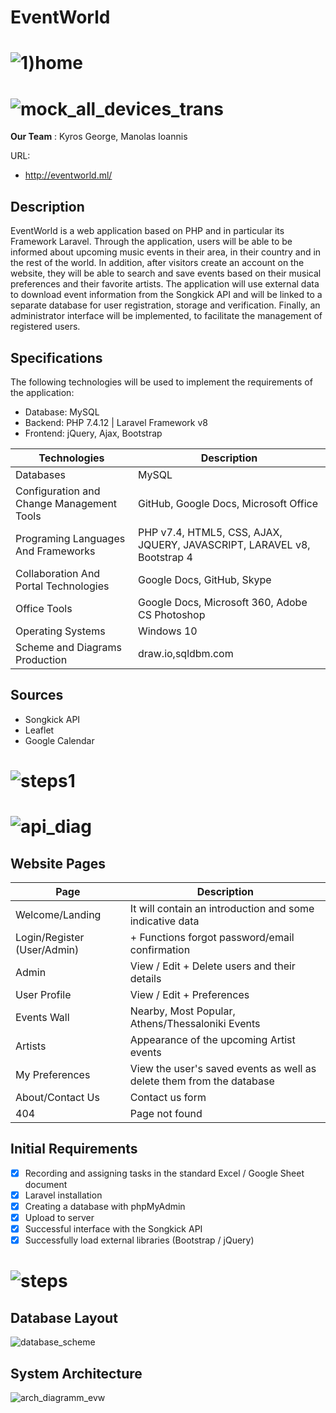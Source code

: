 # EventWorld

# ![1)home](https://user-images.githubusercontent.com/73962468/103565082-5ae03180-4ec8-11eb-9055-09d6ef4255f5.png)

# ![mock_all_devices_trans](https://user-images.githubusercontent.com/73081195/104765952-69ed9c00-5772-11eb-85ff-293bd22f4d86.png)

**Our Team** : Kyros George, Manolas Ioannis

URL: 
- http://eventworld.ml/

## Description
EventWorld is a web application based on PHP and in particular its Framework Laravel. Through the application, users will be able to be informed about upcoming music events in their area, in their country and in the rest of the world. In addition, after visitors create an account on the website, they will be able to search and save events based on their musical preferences and their favorite artists. The application will use external data to download event information from the Songkick API and will be linked to a separate database for user registration, storage and verification. Finally, an administrator interface will be implemented, to facilitate the management of registered users.

## Specifications
The following technologies will be used to implement the requirements of the application:
- Database: MySQL
- Backend: PHP 7.4.12 | Laravel Framework v8
- Frontend: jQuery, Ajax, Bootstrap

Technologies | Description
------ | ---------
Databases | MySQL
Configuration and Change Management Tools | GitHub, Google Docs, Microsoft Office
Programing Languages And Frameworks | PHP v7.4, HTML5, CSS, AJAX, JQUERY, JAVASCRIPT, LARAVEL v8, Bootstrap 4
Collaboration And Portal Technologies | Google Docs, GitHub, Skype
Office Tools | Google Docs, Microsoft 360, Adobe CS Photoshop
Operating Systems | Windows 10
Scheme and Diagrams Production | draw.io,sqldbm.com

## Sources
- Songkick API
- Leaflet 
- Google Calendar

# ![steps1](https://user-images.githubusercontent.com/73081195/108900187-02a0f280-7622-11eb-8ee8-bc1f72db2d6e.jpg)

# ![api_diag](https://user-images.githubusercontent.com/73962468/104775533-23ec0480-5781-11eb-9c18-daa50324b1e3.png)

## Website Pages
Page | Description
------ | ---------
Welcome/Landing | It will contain an introduction and some indicative data 
Login/Register (User/Admin) | + Functions forgot password/email confirmation 
Admin | View / Edit + Delete users and their details
User Profile | View / Edit + Preferences 
Events Wall | Nearby, Most Popular, Athens/Thessaloniki Events
Artists | Appearance of the upcoming Artist events 
My Preferences | View the user's saved events as well as delete them from the database
About/Contact Us | Contact us form
404 | Page not found

## Initial Requirements 
- [x] Recording and assigning tasks in the standard Excel / Google Sheet document
- [x] Laravel installation
- [x] Creating a database with phpMyAdmin
- [x] Upload to server
- [x] Successful interface with the Songkick API
- [x] Successfully load external libraries (Bootstrap / jQuery) 

# ![steps](https://user-images.githubusercontent.com/73081195/108899166-c4ef9a00-7620-11eb-97a2-af3f35febdc0.jpg)

## Database Layout 
![database_scheme](https://user-images.githubusercontent.com/73081195/103562447-c542a300-4ec3-11eb-9e91-fa4738275f8e.png)

## System Architecture 
![arch_diagramm_evw](https://user-images.githubusercontent.com/73081195/101262381-f1dd9080-3746-11eb-9a71-3a11b8ffd5df.jpg)
